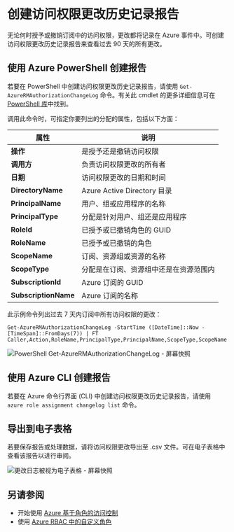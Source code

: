 <properties
	pageTitle="创建访问权限更改历史记录报告 | Azure"
	description="生成一个列出过去 90 天内使用基于角色的访问控制对 Azure 订阅的访问权限进行的所有更改的报告。"
	services="active-directory"
	documentationCenter=""
	authors="kgremban"
	manager="femila"
	editor=""/>

<tags
	ms.service="active-directory"
	ms.devlang="na"
	ms.topic="article"
	ms.tgt_pltfrm="na"
	ms.workload="identity"
	ms.date="08/03/2016"
	wacn.date="09/05/2016"
	ms.author="kgremban"/>

# 创建访问权限更改历史记录报告

无论何时授予或撤销订阅中的访问权限，更改都将记录在 Azure 事件中。可创建访问权限更改历史记录报告来查看过去 90 天的所有更改。

## 使用 Azure PowerShell 创建报告
若要在 PowerShell 中创建访问权限更改历史记录报告，请使用 `Get-AzureRMAuthorizationChangeLog` 命令。有关此 cmdlet 的更多详细信息可在 [PowerShell 库](https://www.powershellgallery.com/packages/AzureRM.Storage/1.0.6/Content/ResourceManagerStartup.ps1)中找到。

调用此命令时，可指定你要列出的分配的属性，包括以下方面：

| 属性 | 说明 |
| -------- | ----------- |
| **操作** | 是授予还是撤销访问权限 |
| **调用方** | 负责访问权限更改的所有者 |
| **日期** | 访问权限更改的日期和时间 |
| **DirectoryName** | Azure Active Directory 目录 |
| **PrincipalName** | 用户、组或应用程序的名称 |
| **PrincipalType** | 分配是针对用户、组还是应用程序 |
| **RoleId** | 已授予或已撤销角色的 GUID |
| **RoleName** | 已授予或已撤销的角色 |
| **ScopeName** | 订阅、资源组或资源的名称 |
| **ScopeType** | 分配是在订阅、资源组中还是在资源范围内 |
| **SubscriptionId** | Azure 订阅的 GUID |
| **SubscriptionName** | Azure 订阅的名称 |

此示例命令列出过去 7 天内订阅中所有访问权限的更改：

	
	Get-AzureRMAuthorizationChangeLog -StartTime ([DateTime]::Now - [TimeSpan]::FromDays(7)) | FT Caller,Action,RoleName,PrincipalType,PrincipalName,ScopeType,ScopeName


![PowerShell Get-AzureRMAuthorizationChangeLog - 屏幕快照](./media/role-based-access-control-configure/access-change-history.png)

## 使用 Azure CLI 创建报告
若要在 Azure 命令行界面 (CLI) 中创建访问权限更改历史记录报告，请使用 `azure role assignment changelog list` 命令。

## 导出到电子表格
若要保存报告或处理数据，请将访问权限更改导出至 .csv 文件。可在电子表格中查看该报告以进行审阅。

![更改日志被视为电子表格 - 屏幕快照](./media/role-based-access-control-configure/change-history-spreadsheet.png)  


## 另请参阅
- 开始使用 [Azure 基于角色的访问控制](/documentation/articles/role-based-access-control-configure/)
- 使用 [Azure RBAC 中的自定义角色](/documentation/articles/role-based-access-control-custom-roles/)

<!---HONumber=Mooncake_0627_2016-->